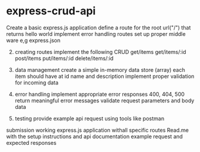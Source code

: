 # express-crud-api
Create a basic express.js application
define a route for the root url("/") that returns hello world
implement error handling routes
set up proper middle ware e,g express.json

2. creating routes implement the following CRUD
get/items
get/items/:id
post/items
put/items/:id
delete/items/:id

3. data management
create a simple in-memory data store (array)
each item should have at id name and description
implement proper validation for incoming data


4. error handling
implement appropriate error responses 400, 404, 500
return meaningful error messages
validate request parameters and body data

5. testing
provide example api request using tools like postman

submission
working express.js application withall specific routes
Read.me with the setup instructions and api documentation 
example request and expected responses 
